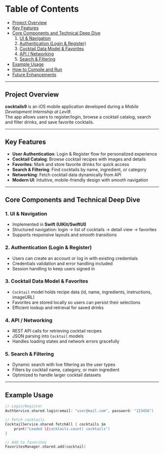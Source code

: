 # Table of Contents
- [Project Overview](#project-overview)  
- [Key Features](#key-features)  
- [Core Components and Technical Deep Dive](#core-components-and-technical-deep-dive)  
  1. [UI & Navigation](#1-ui--navigation)  
  2. [Authentication (Login & Register)](#2-authentication-login--register)  
  3. [Cocktail Data Model & Favorites](#3-cocktail-data-model--favorites)  
  4. [API / Networking](#4-api--networking)  
  5. [Search & Filtering](#5-search--filtering)  
- [Example Usage](#example-usage)  
- [How to Compile and Run](#how-to-compile-and-run)  
- [Future Enhancements](#future-enhancements)  

---

## Project Overview
**cocktails9** is an iOS mobile application developed during a *Mobile Development Internship at Levi9*.  
The app allows users to register/login, browse a cocktail catalog, search and filter drinks, and save favorite cocktails.  

---

## Key Features
- **User Authentication**: Login & Register flow for personalized experience  
- **Cocktail Catalog**: Browse cocktail recipes with images and details  
- **Favorites**: Mark and store favorite drinks for quick access  
- **Search & Filtering**: Find cocktails by name, ingredient, or category  
- **Networking**: Fetch cocktail data dynamically from API  
- **Modern UI**: Intuitive, mobile-friendly design with smooth navigation  

---

## Core Components and Technical Deep Dive

### 1. UI & Navigation
- Implemented in **Swift (UIKit/SwiftUI)**  
- Structured navigation: login → list of cocktails → detail view → favorites  
- Supports responsive layouts and smooth transitions  

### 2. Authentication (Login & Register)
- Users can create an account or log in with existing credentials  
- Credentials validation and error handling included  
- Session handling to keep users signed in  

### 3. Cocktail Data Model & Favorites
- `Cocktail` model holds recipe data (id, name, ingredients, instructions, imageURL)  
- Favorites are stored locally so users can persist their selections  
- Efficient lookup and retrieval for saved drinks  

### 4. API / Networking
- REST API calls for retrieving cocktail recipes  
- JSON parsing into `Cocktail` models  
- Handles loading states and network errors gracefully  

### 5. Search & Filtering
- Dynamic search with live filtering as the user types  
- Filters by cocktail name, category, or main ingredient  
- Optimized to handle larger cocktail datasets  

---

## Example Usage
```swift
// Login/Register
AuthService.shared.login(email: "user@mail.com", password: "123456")

// Fetch cocktails
CocktailService.shared.fetchAll { cocktails in
    print("Loaded \(cocktails.count) cocktails")
}

// Add to favorites
FavoritesManager.shared.add(cocktail)
